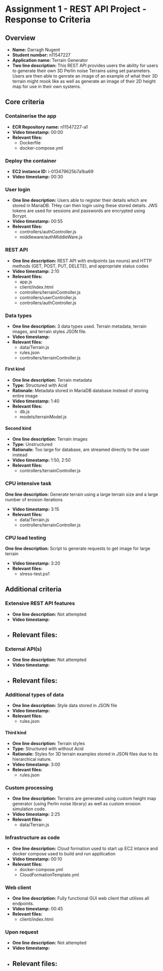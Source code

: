 Assignment 1 - REST API Project - Response to Criteria
================================================

Overview
------------------------------------------------

- **Name:** Darragh Nugent
- **Student number:** n11547227
- **Application name:** Terrain Generator
- **Two line description:** This REST API provides users the ability for users to generate their own 3D Perlin noise Terrains using set parameters. Users are then able to genrate an image of an example of what their 3D terrain might mook like as well as generate an image of their 2D height map for use in their own systems.


Core criteria
------------------------------------------------

### Containerise the app

- **ECR Repository name:** n11547227-a1
- **Video timestamp:** 00:00
- **Relevant files:**
    - Dockerfile
    - docker-compose.yml

### Deploy the container

- **EC2 instance ID:** i-013479625b7a1ba69
- **Video timestamp:** 00:30

### User login

- **One line description:** Users able to register their details which are stored in MariaDB. THey can then login using these stored details. JWS tokens are used for sessions and passwords are encrypted using Bcrypt.
- **Video timestamp:** 00:55
- **Relevant files:**
    - controllers/authController.js
    - middleware/authMiddleWare.js

### REST API

- **One line description:** REST API with endpoints (as nouns) and HTTP methods (GET, POST, PUT, DELETE), and appropriate status codes
- **Video timestamp:** 2:10
- **Relevant files:**
    - app.js
    - client/index.html
    - controllers/terrainController.js
    - controllers/userController.js
    - controllers/authController.js

### Data types

- **One line description:** 3 data types used. Terrain metadata, terrain images, and terrain styles JSON file.
- **Video timestamp:**
- **Relevant files:**
    - data/Terrain.js
    - rules.json
    - controllers/terrainController.js

#### First kind

- **One line description:** Terrain metadata
- **Type:** Structured with Acid
- **Rationale:** Metadata stored in MariaDB database instead of storing entire image
- **Video timestamp:** 1:40
- **Relevant files:**
    - db.js
    - models/terrainModel.js

#### Second kind

- **One line description:** Terrain images
- **Type:** Unstructured
- **Rationale:** Too large for database, are streamed directly to the user instead
- **Video timestamp:** 1:50, 2:50
- **Relevant files:**
  - controllers/terrainController.js

### CPU intensive task

 **One line description:** Generate terrain using a large terrain size and a large number of erosion iterations
- **Video timestamp:**  3:15
- **Relevant files:**
    - data/Terrain.js
    - controllers/terrainController.js

### CPU load testing

 **One line description:** Script to generate requests to get image for large terrain
- **Video timestamp:** 3:20
- **Relevant files:**
    - stress-test.ps1

Additional criteria
------------------------------------------------

### Extensive REST API features

- **One line description:** Not attempted
- **Video timestamp:**
- **Relevant files:**
    - 

### External API(s)

- **One line description:** Not attempted
- **Video timestamp:**
- **Relevant files:**
    - 

### Additional types of data

- **One line description:** Style data stored in JSON file
- **Video timestamp:** 
- **Relevant files:**
    - rules.json

#### Third kind

- **One line description:** Terrain styles
- **Type:** Structured with without Acid
- **Rationale:** Styles for 3D terrain examples stored in JSON files due to its hierarchical nature.
- **Video timestamp:** 3:00
- **Relevant files:**
    - rules.json

### Custom processing

- **One line description:** Terrains are generated using custom height map generator (using Perlin noise library) as well as custom erosion simulation code.
- **Video timestamp:** 2:25
- **Relevant files:**
    - data/Terrain.js

### Infrastructure as code

- **One line description:** Cloud formation used to start up EC2 intance and docker compose used to build and run appllication
- **Video timestamp:** 00:10
- **Relevant files:**
    - docker-compose.yml
    - CloudFormationTemplate.yml

### Web client

- **One line description:** Fully functional GUI web client that utilises all endpoints.
- **Video timestamp:** 00:45
- **Relevant files:**
    -   client/index.html

### Upon request

- **One line description:** Not attempted
- **Video timestamp:**
- **Relevant files:**
    - 